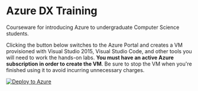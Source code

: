# Azure DX Training

Courseware for introducing Azure to undergraduate Computer Science students.

Clicking the button below switches to the Azure Portal and creates a VM provisioned with Visual Studio 2015, Visual Studio Code, and other tools you will need to work the hands-on labs. **You must have an active Azure subscription in order to create the VM**. Be sure to stop the VM when you're finished using it to avoid incurring unnecessary charges.

[![Deploy to Azure](http://azuredeploy.net/deploybutton.png)](https://azuredeploy.net/)
